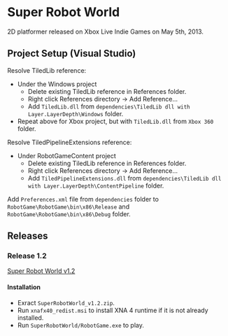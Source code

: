 # Super Robot World

2D platformer released on Xbox Live Indie Games on May 5th, 2013.

## Project Setup (Visual Studio)

Resolve TiledLib reference:
- Under the Windows project
	- Delete existing TiledLib reference in References folder.
	- Right click References directory -> Add Reference...
	- Add ``TiledLib.dll`` from ``dependencies\TiledLib dll with Layer.LayerDepth\Windows`` folder.
- Repeat above for Xbox project, but with ``TiledLib.dll`` from ``Xbox 360`` folder.

Resolve TiledPipelineExtensions reference:
- Under RobotGameContent project
	- Delete existing TiledLib reference in References folder.
	- Right click References directory -> Add Reference...
	- Add ``TiledPipelineExtensions.dll`` from ``dependencies\TiledLib dll with Layer.LayerDepth\ContentPipeline`` folder.

Add ``Preferences.xml`` file from ``dependencies`` folder to ``RobotGame\RobotGame\bin\x86\Release`` and ``RobotGame\RobotGame\bin\x86\Debug`` folder.

## Releases

### Release 1.2

[Super Robot World v1.2](https://github.com/gardnerdickson/super-robot-world/releases/download/v1.2/SuperRobotWorld_v1.2.zip)

#### Installation

- Exract ``SuperRobotWorld_v1.2.zip``.
- Run ``xnafx40_redist.msi`` to install XNA 4 runtime if it is not already installed.
- Run ``SuperRobotWorld/RobotGame.exe`` to play.
